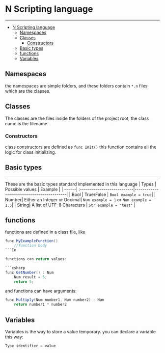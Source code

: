 # N Scripting language

------
<!-- TOC -->

- [N Scripting language](#n-scripting-language)
    - [Namespaces](#namespaces)
    - [Classes](#classes)
        - [Constructors](#constructors)
    - [Basic types](#basic-types)
    - [functions](#functions)
    - [Variables](#variables)

<!-- /TOC -->

## Namespaces

the namespaces are simple folders, and these folders contain `*.n` files which are the classes.

## Classes

The classes are the files inside the folders of the project root, the class name is the filename.

### Constructors

class constructors are defined as ``func Init()`` this function contains all the logic for class initializing.

## Basic types

------
These are the basic types standard implemented in this language
| Types | Possible values             | Example                                   |
| ------| :---------------------------|-------------------------------------------|
| Bool  | True/False                  | `Bool example = true`|
| Number| Either an Integer or Decimal| `Num example = 1` or `Num example = 1.5`|
| String| A list of UTF-8 Characters  | `Str example = "test"`                   |

## functions

functions are defined in a class file, like

```csharp
func MyExampleFunction()
    //function body
```In

functions can return values:

```csharp
func GetNumber() : Num
    Num result = 5;
    return 5;
```

and functions can have arguments:

```csharp
func Multiply(Num number1, Num number2) : Num
    return number1 * number2
```

## Variables

Variables is the way to store a value temporary.
you can declare a variable this way:

```csharp
Type identifier = value
```